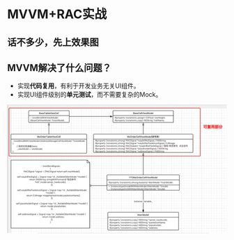 # MVVM+RAC实战
## 话不多少，先上效果图

## MVVM解决了什么问题？
* 实现**代码复用**，有利于开发业务无关UI组件。
* 实现UI组件级别的**单元测试**，而不需要复杂的Mock。

![Image text](https://github.com/iOS-fei/MVVMDemo/blob/master/img-folder/Snip20190118_2.png)
